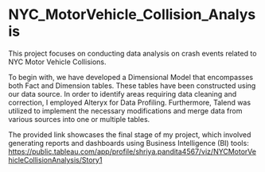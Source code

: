 # NYC_MotorVehicle_Collision_Analysis


This project focuses on conducting data analysis on crash events related to NYC Motor Vehicle Collisions.

To begin with, we have developed a Dimensional Model that encompasses both Fact and Dimension tables. These tables have been constructed using our data source. In order to identify areas requiring data cleaning and correction, I employed Alteryx for Data Profiling. Furthermore, Talend was utilized to implement the necessary modifications and merge data from various sources into one or multiple tables.

The provided link showcases the final stage of my project, which involved generating reports and dashboards using Business Intelligence (BI) tools:
https://public.tableau.com/app/profile/shriya.pandita4567/viz/NYCMotorVehicleCollisionAnalysis/Story1
